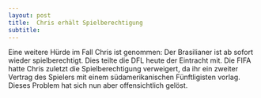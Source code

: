```yaml
---
layout: post
title:  Chris erhält Spielberechtigung
subtitle:  
---
```


Eine weitere Hürde im Fall Chris ist genommen: Der Brasilianer ist ab sofort wieder spielberechtigt. Dies teilte die DFL heute der Eintracht mit. Die FIFA hatte Chris zuletzt die Spielberechtigung verweigert, da ihr ein zweiter Vertrag des Spielers mit einem südamerikanischen Fünftligisten vorlag. Dieses Problem hat sich nun aber offensichtlich gelöst.


